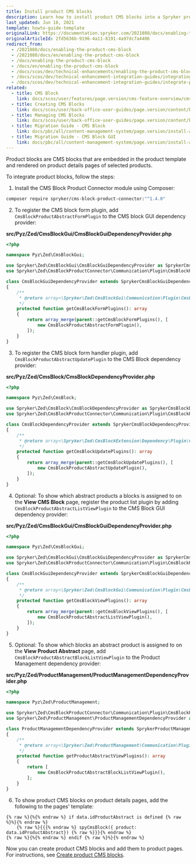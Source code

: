 ```yaml
---
title: Install product CMS blocks
description: Learn how to install product CMS blocks into a Spryker project.
last_updated: Jun 16, 2021
template: howto-guide-template
originalLink: https://documentation.spryker.com/2021080/docs/enabling-the-product-cms-block
originalArticleId: 2fd5636b-9196-4a11-8191-4a97dc7a4406
redirect_from:
  - /2021080/docs/enabling-the-product-cms-block
  - /2021080/docs/en/enabling-the-product-cms-block
  - /docs/enabling-the-product-cms-block
  - /docs/en/enabling-the-product-cms-block
  - /docs/scos/dev/technical-enhancements/enabling-the-product-cms-block.html
  - /docs/scos/dev/technical-enhancement-integration-guides/integrating-product-cms-blocks.html
  - /docs/scos/dev/technical-enhancement-integration-guides/integrate-product-cms-blocks.html
related:
  - title: CMS Block
    link: docs/scos/user/features/page.version/cms-feature-overview/cms-blocks-overview.html
  - title: Creating CMS Blocks
    link: docs/scos/user/back-office-user-guides/page.version/content/blocks/creating-cms-blocks.html
  - title: Managing CMS Blocks
    link: docs/scos/user/back-office-user-guides/page.version/content/blocks/managing-cms-blocks.html
  - title: Migration Guide - CMS Block
    link: docs/pbc/all/content-management-system/page.version/install-and-upgrade/upgrade-modules/upgrade-the-cms-moduleblock.html
  - title: Migration Guide - CMS Block GUI
    link: docs/pbc/all/content-management-system/page.version/install-and-upgrade/upgrade-modules/upgrade-the-cms-moduleblockgui.html
---
```


Product blocks are CMS blocks that are embedded in the product template and rendered on product details pages of selected products.

To integrate product blocks, follow the steps:

1. Install the CMS Block Product Connector module using Composer: 

```bash
composer require spryker/cms-block-product-connector:"^1.4.0"
```

2. To register the CMS block form plugin, add `CmsBlockProductAbstractFormPlugin` to the CMS block GUI dependency provider:

**src/Pyz/Zed/CmsBlockGui/CmsBlockGuiDependencyProvider.php**

```php
<?php

namespace Pyz\Zed\CmsBlockGui;

use Spryker\Zed\CmsBlockGui\CmsBlockGuiDependencyProvider as SprykerCmsBlockGuiDependencyProvider;
use Spryker\Zed\CmsBlockProductConnector\Communication\Plugin\CmsBlockProductAbstractFormPlugin;

class CmsBlockGuiDependencyProvider extends SprykerCmsBlockGuiDependencyProvider
{
    /**
     * @return array<\Spryker\Zed\CmsBlockGui\Communication\Plugin\CmsBlockFormPluginInterface>
     */
    protected function getCmsBlockFormPlugins(): array
    {
        return array_merge(parent::getCmsBlockFormPlugins(), [
            new CmsBlockProductAbstractFormPlugin(),
        ]);
    }
}
```

3. To register the CMS block form handler plugin, add `CmsBlockProductAbstractUpdatePlugin` to the CMS Block dependency provider:

**src/Pyz/Zed/CmsBlock/CmsBlockDependencyProvider.php**

```php
<?php

namespace Pyz\Zed\CmsBlock;

use Spryker\Zed\CmsBlock\CmsBlockDependencyProvider as SprykerCmsBlockDependencyProvider;
use Spryker\Zed\CmsBlockProductConnector\Communication\Plugin\CmsBlockProductAbstractUpdatePlugin;

class CmsBlockDependencyProvider extends SprykerCmsBlockDependencyProvider
{
    /**
     * @return array<\Spryker\Zed\CmsBlockExtension\Dependency\Plugin\CmsBlockUpdatePluginInterface>
     */
    protected function getCmsBlockUpdatePlugins(): array
    {
        return array_merge(parent::getCmsBlockUpdatePlugins(), [
            new CmsBlockProductAbstractUpdatePlugin(),
        ]);
    }
}
```

4. Optional: To show which abstract products a blocks is assigned to on the **View CMS Block** page, register the product list plugin by adding `CmsBlockProductAbstractListViewPlugin` to the CMS Block GUI dependency provider:

**src/Pyz/Zed/CmsBlockGui/CmsBlockGuiDependencyProvider.php**

```php
<?php

namespace Pyz\Zed\CmsBlockGui;

use Spryker\Zed\CmsBlockGui\CmsBlockGuiDependencyProvider as SprykerCmsBlockGuiDependencyProvider;
use Spryker\Zed\CmsBlockProductConnector\Communication\Plugin\CmsBlockProductAbstractListViewPlugin;

class CmsBlockGuiDependencyProvider extends SprykerCmsBlockGuiDependencyProvider
{
    /**
     * @return array<\Spryker\Zed\CmsBlockGui\Communication\Plugin\CmsBlockViewPluginInterface>
     */
    protected function getCmsBlockViewPlugins(): array
    {
        return array_merge(parent::getCmsBlockViewPlugins(), [
            new CmsBlockProductAbstractListViewPlugin(),
        ]);
    }
}

```

5. Optional: To show which blocks an abstract product is assigned to on the **View Product Abstract** page, add `CmsBlockProductAbstractBlockListViewPlugin` to the Product Management dependency provider:

**src/Pyz/Zed/ProductManagement/ProductManagementDependencyProvider.php**

```php
<?php

namespace Pyz\Zed\ProductManagement;

use Spryker\Zed\CmsBlockProductConnector\Communication\Plugin\CmsBlockProductAbstractBlockListViewPlugin;
use Spryker\Zed\ProductManagement\ProductManagementDependencyProvider as SprykerProductManagementDependencyProvider;

class ProductManagementDependencyProvider extends SprykerProductManagementDependencyProvider
{
    /**
     * @return array<\Spryker\Zed\ProductManagement\Communication\Plugin\ProductAbstractViewPluginInterface>
     */
    protected function getProductAbstractViewPlugins(): array
    {
        return [
            new CmsBlockProductAbstractBlockListViewPlugin(),
        ];
    }
}

```

6. To show product CMS blocks on product details pages, add the following to the pages' template:

```twig
{% raw %}{%{% endraw %} if data.idProductAbstract is defined {% raw %}%}{% endraw %}
	{% raw %}{{{% endraw %} spyCmsBlock({ product: data.idProductAbstract}) {% raw %}}}{% endraw %}
{% raw %}{%{% endraw %} endif {% raw %}%}{% endraw %}
```

Now you can create product CMS blocks and add them to product pages. For instructions, see [Create product CMS blocks](/docs/pbc/all/content-management-system/{{page.version}}/manage-in-the-back-office/blocks/create-product-cms-blocks.html).

